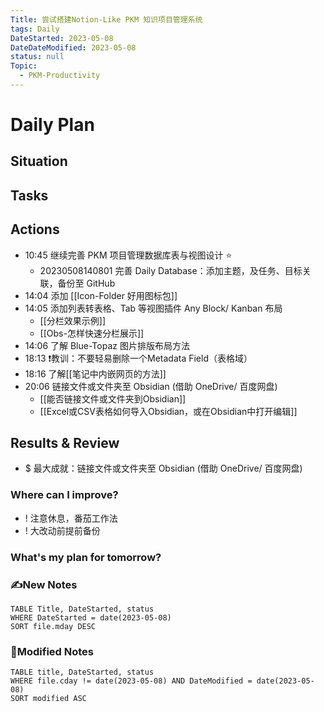 ```yaml
---
Title: 尝试搭建Notion-Like PKM 知识项目管理系统
tags: Daily
DateStarted: 2023-05-08
DateDateModified: 2023-05-08
status: null
Topic:
  - PKM-Productivity
---
```


# Daily Plan
## Situation

## Tasks

## Actions

- 10:45 继续完善 PKM 项目管理数据库表与视图设计 ⭐
  - 20230508140801 完善 Daily Database：添加主题，及任务、目标关联，备份至 GitHub
- 14:04 添加 [[Icon-Folder 好用图标包]]
- 14:05 添加列表转表格、Tab 等视图插件 Any Block/ Kanban 布局
	- [[分栏效果示例]]
	- [[Obs-怎样快速分栏展示]]
- 14:06 了解 Blue-Topaz 图片排版布局方法
- 18:13 ❗教训：不要轻易删除一个Metadata Field（表格域）
- 18:16 了解[[笔记中内嵌网页的方法]]
- 20:06 链接文件或文件夹至 Obsidian (借助 OneDrive/ 百度网盘)
	- [[能否链接文件或文件夹到Obsidian]]
	- [[Excel或CSV表格如何导入Obsidian，或在Obsidian中打开编辑]]

## Results & Review
- $ 最大成就：链接文件或文件夹至 Obsidian (借助 OneDrive/ 百度网盘)
### Where can I improve?
- ! 注意休息，番茄工作法
- ! 大改动前提前备份
### What's my plan for tomorrow?

### ✍️New Notes

```dataview
TABLE Title, DateStarted, status
WHERE DateStarted = date(2023-05-08)
SORT file.mday DESC
```

### 📝Modified Notes

```dataview
TABLE title, DateStarted, status
WHERE file.cday != date(2023-05-08) AND DateModified = date(2023-05-08)
SORT modified ASC
```
